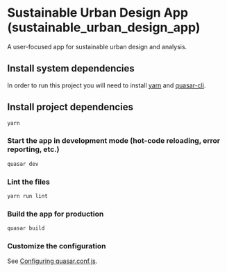 # Sustainable Urban Design App (sustainable_urban_design_app)

A user-focused app for sustainable urban design and analysis.

## Install system dependencies
In order to run this project you will need to install [yarn](https://yarnpkg.com/) and [quasar-cli](https://quasar.dev/quasar-cli/installation).
## Install project dependencies
```bash
yarn
```

### Start the app in development mode (hot-code reloading, error reporting, etc.)
```bash
quasar dev
```

### Lint the files
```bash
yarn run lint
```

### Build the app for production
```bash
quasar build
```

### Customize the configuration
See [Configuring quasar.conf.js](https://quasar.dev/quasar-cli/quasar-conf-js).

